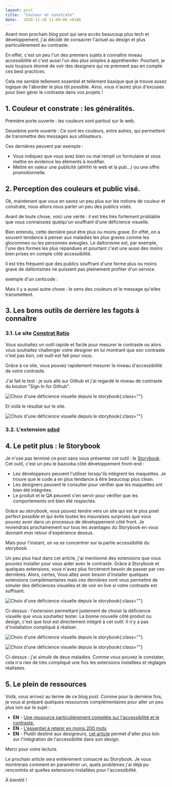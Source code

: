 ```yaml
---
layout: post
title:  "Couleur et constrate"
date:   2020-11-20 11:00:00 +0100
---
```


Avant mon prochain blog post qui sera accès beaucoup plus tech et développement, j'ai décidé de consacrer l'actuel au design et plus particulièrement au contraste.

En effet, c'est un peu l'un des premiers sujets à connaître niveau accessibilité et c'est aussi l'un des plus simples à appréhender. Pourtant, je suis toujours étonné de voir des designers qui ne prennent pas en compte ces best practices.

Cela me semble tellement essentiel et tellement basique que je trouve assez logique de l'aborder le plus tôt possible.
Ainsi, vous n'aurez plus d'excuses pour bien gérer le contraste dans vos projets !


## 1. Couleur et constrate : les généralités.

Première porte ouverte : les couleurs sont partout sur le web.

Deuxième porte ouverte : Ce sont les couleurs, entre autres, qui permettent de transmettre des messages aux utilisateurs.

Ces dernières peuvent par exemple : 
- Vous indiquez que vous avez bien ou mal rempli un formulaire et vous mettre en évidence les éléments à modifier.
- Mettre en valeur une publicité (ahhhh le web et la pub...) ou une offre promotionnelle.


## 2. Perception des couleurs et public visé.

Ok, maintenant que vous en savez un peu plus sur les notions de couleur et constrate, nous allons nous parler un peu des publics visés.

Avant de toute chose, voici une vérité : il est très très fortement problable que vous connaissiez quelqu'un souffrant d'une déficience visuelle.

Bien entendu, cette dernière peut être plus ou moins grave. En effet, on a souvent tendance à penser aux maladies les plus graves comme les glocommes ou les personnes aveugles. Le daltonisme est, par exemple, l'une des formes les plus répandues et pourtant c'est une aussi des moins bien prises en compte côté accessibilité.

Il est très fréquent que des publics souffrant d'une forme plus ou moins grave de daltonismes ne puissent pas pleinement profiter d'un service.

exemple d'un certicode : 


Mais il y a aussi autre chose : le sens des couleurs et le message qu'elles transmettent.


## 3. Les bons outils de derrière les fagots à connaître

### 3.1. Le site [Constrat Ratio](https://contrast-ratio.com/)

Vous souhaitez un outil rapide et facile pour mesurer le contraste ou alors vous souhaitez challenger votre designer en lui montrant que son contraste n'est pas bon, cet outil est fait pour vous.

Grâce à ce site, vous pouvez rapidement mesurer le niveau d'accessibilité de votre contraste. 

J'ai fait le test : je suis allé sur Github et j'ai regardé le niveau de contraste du bouton "Sign In for Github".

![Choix d'une déficience visuelle depuis le storybook](/assets/blog-post-contrast/github-normal-cta.png){:class=""}


Et voilà le résultat sur le site.

![Choix d'une déficience visuelle depuis le storybook](/assets/blog-post-contrast/constrat-ratio.png){:class=""}



### 3.2. L'extension [sdsd]()


## 4. Le petit plus : le Storybook

Je n'ose pas terminé ce post sans vous présenter cet outil : le  [Storybook](https://storybook.js.org/).
Cet outil, c'est un peu le bazooka côté développement front-end :
- Les développeurs peuvent l'utiliser lorsqu'ils intégrent les maquettes. Je trouve que le code a en plus tendance à être beaucoup plus clean.
- Les designers peuvent le consulter pour vérifier que les maquettes ont bien été intégrées.
- Le produit et le QA peuvent s'en servir pour vérifier que les comportements ont bien été respectés.

Grâce au storybook, vous pouvez tendre vers un site qui est le plus pixel perfect possible et qui évite toutes les mauvaises surprises que vous pouvez avoir dans un processus de développement côté front. Je reviendrais prochainement sur tous les avantages du Storybook en vous donnant mon retour d'expérience dessus.

Mais pour l'instant, on va se concentrer sur la partie accessibilité du storybook.

Un peu plus haut dans cet article, j'ai mentionné des extensions que vous pouviez installer pour vous aider avec le contraste. Grâce à Storybook et quelques extensions, vous n'avez plus forcément besoin de passer par ces dernières. Alors, certes, Vous allez avoir besoin d'installer quelques extensions complémentaires mais ces dernières vont vous permettre de simuler des déficiences visuelles et de voir en live si votre contraste est suffisant.

![Choix d'une déficience visuelle depuis le storybook](/assets/blog-post-contrast/storybook-choice.png){:class=""}

Ci-dessus : l'extension permettant justement de choisir la déficience visuelle que vous souhaitez tester. La bonne nouvelle côté produit ou design, c'est que tout est directement intégré à cet outil. Il n'y a pas d'installation compliqué à réaliser.


![Choix d'une déficience visuelle depuis le storybook](/assets/blog-post-contrast/storybook-example-1.png){:class=""}

![Choix d'une déficience visuelle depuis le storybook](/assets/blog-post-contrast/storybook-example-2.png){:class=""}

Ci-dessus : j'ai simulé de deux maladies. Comme vous pouvez le constater, cela n'a rien de très compliqué une fois les extensions installées et réglages réalisées.


## 5. Le plein de ressources

Voilà, vous arrivez au terme de ce blog post. Comme pour la dernière fois, je vous ai préparé quelques ressources complémentaires pour aller un peu plus loin sur le sujet :

- **EN** - [Une ressource particulièrement complète sur l'accessibilité et le contraste.](https://webaim.org/articles/contrast/)
- **EN** - [L'essentiel à retenir en moins 200 mots](https://a11y-101.com/design/contrast)
- **EN** - Plutôt destiné aux designeurs, [cet article](https://xd.adobe.com/ideas/principles/web-design/color-contrast-considerations-accessibility-design/) permet d'aller plus loin sur l'intégration de l'accessibilité dans son design.

Merci pour votre lecture.

Le prochain article sera entièrement consacré au Storybook. Je vous montrerais comment en paramétrer un, quels problèmes j'ai déjà pu rencontrés et quelles extensions installées pour l'accessibilité.

À bientôt !
